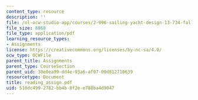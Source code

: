 ```yaml
---
content_type: resource
description: ''
file: /ol-ocw-studio-app/courses/2-996-sailing-yacht-design-13-734-fall-2003/510dc4992782bb4b8f2ee788ba4d9047_reading_assign.pdf
file_size: 8868
file_type: application/pdf
learning_resource_types:
- Assignments
license: https://creativecommons.org/licenses/by-nc-sa/4.0/
ocw_type: OCWFile
parent_title: Assignments
parent_type: CourseSection
parent_uid: 30e0ea99-dd4e-93a6-af07-00d812710639
resourcetype: Document
title: reading_assign.pdf
uid: 510dc499-2782-bb4b-8f2e-e788ba4d9047
---
```

